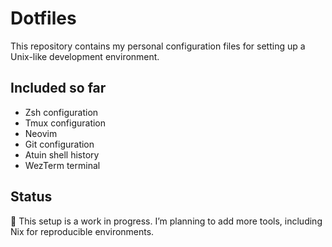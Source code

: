 # Dotfiles

This repository contains my personal configuration files for setting up a Unix-like development environment.

## Included so far
- Zsh configuration
- Tmux configuration
- Neovim
- Git configuration
- Atuin shell history
- WezTerm terminal

## Status

🚧 This setup is a work in progress.
I’m planning to add more tools, including Nix for reproducible environments.
